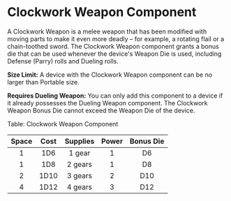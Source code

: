 # Clockwork Weapon Component

A Clockwork Weapon is a melee weapon that has been modified with moving
parts to make it even more deadly – for example, a rotating flail or a
chain-toothed sword. The Clockwork Weapon component grants a bonus die
that can be used whenever the device's Weapon Die is used, including
Defense (Parry) rolls and Dueling rolls.

**Size Limit:** A device with the Clockwork Weapon component can be no larger
than Portable size.

**Requires Dueling Weapon:** You can only add this component to a
device if it already possesses the Dueling Weapon component. The
Clockwork Weapon Bonus Die cannot exceed the Weapon Die of the device.

Table: Clockwork Weapon Component

| Space | Cost  | Supplies | Power | Bonus Die  |
| :---: | :---: | :------: | :---: | :--------: |
| 1     | 1D6   | 1 gear   | 1     | D6         |
| 1     | 1D8   | 2 gears  | 1     | D8         |
| 2     | 1D10  | 3 gears  | 2     | D10        |
| 4     | 1D12  | 4 gears  | 3     | D12        |

